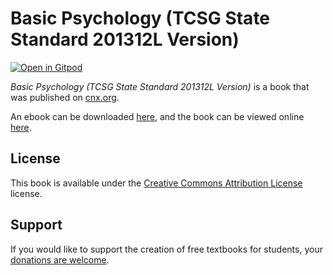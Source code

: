 # Basic Psychology (TCSG State Standard 201312L Version)

[![Open in Gitpod](https://gitpod.io/button/open-in-gitpod.svg)](https://gitpod.io/from-referrer/)

_Basic Psychology (TCSG State Standard 201312L Version)_ is a book that was published on [cnx.org](https://cnx.org/).

An ebook can be downloaded [here](https://github.com/cnx-user-books/cnxbook-basic-psychology-tcsg-state-standard-201312l-version/releases/latest), and the book can be viewed online [here](https://github.com/cnx-user-books/cnxbook-basic-psychology-tcsg-state-standard-201312l-version/releases/latest).

## License
This book is available under the [Creative Commons Attribution License](./LICENSE) license.

## Support
If you would like to support the creation of free textbooks for students, your [donations are welcome](https://riceconnect.rice.edu/donation/support-openstax-banner).

